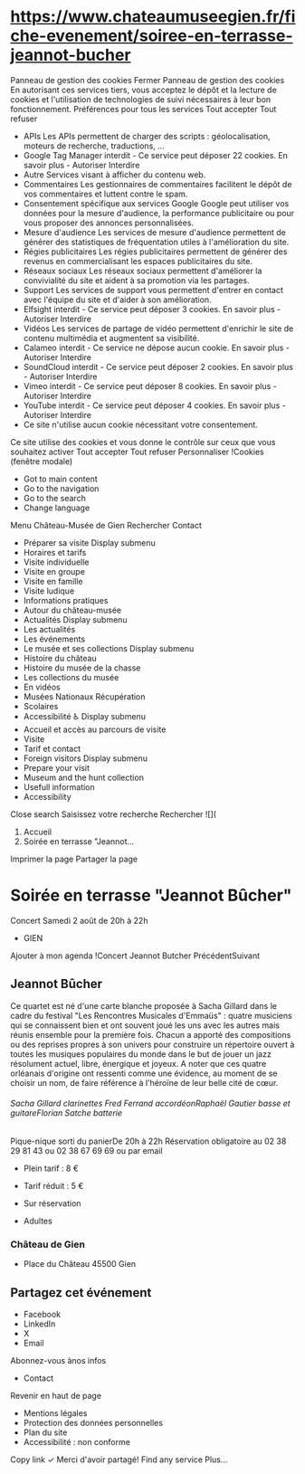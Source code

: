 # https://www.chateaumuseegien.fr/fiche-evenement/soiree-en-terrasse-jeannot-bucher

Panneau de gestion des cookies
Fermer 
Panneau de gestion des cookies
En autorisant ces services tiers, vous acceptez le dépôt et la lecture de cookies et l'utilisation de technologies de suivi nécessaires à leur bon fonctionnement. 
Préférences pour tous les services
Tout accepter Tout refuser 
 * APIs
Les APIs permettent de charger des scripts : géolocalisation, moteurs de recherche, traductions, ... 
 * Google Tag Manager
interdit - Ce service peut déposer 22 cookies.
En savoir plus - 
Autoriser Interdire 
 * Autre
Services visant à afficher du contenu web. 
 * Commentaires
Les gestionnaires de commentaires facilitent le dépôt de vos commentaires et luttent contre le spam. 
 * Consentement spécifique aux services Google
Google peut utiliser vos données pour la mesure d'audience, la performance publicitaire ou pour vous proposer des annonces personnalisées. 
 * Mesure d'audience
Les services de mesure d'audience permettent de générer des statistiques de fréquentation utiles à l'amélioration du site. 
 * Régies publicitaires
Les régies publicitaires permettent de générer des revenus en commercialisant les espaces publicitaires du site. 
 * Réseaux sociaux
Les réseaux sociaux permettent d'améliorer la convivialité du site et aident à sa promotion via les partages. 
 * Support
Les services de support vous permettent d'entrer en contact avec l'équipe du site et d'aider à son amélioration. 
 * Elfsight
interdit - Ce service peut déposer 3 cookies.
En savoir plus - 
Autoriser Interdire 
 * Vidéos
Les services de partage de vidéo permettent d'enrichir le site de contenu multimédia et augmentent sa visibilité. 
 * Calameo
interdit - Ce service ne dépose aucun cookie.
En savoir plus - 
Autoriser Interdire 
 * SoundCloud
interdit - Ce service peut déposer 2 cookies.
En savoir plus - 
Autoriser Interdire 
 * Vimeo
interdit - Ce service peut déposer 8 cookies.
En savoir plus - 
Autoriser Interdire 
 * YouTube
interdit - Ce service peut déposer 4 cookies.
En savoir plus - 
Autoriser Interdire 
 * Ce site n'utilise aucun cookie nécessitant votre consentement.

Ce site utilise des cookies et vous donne le contrôle sur ceux que vous souhaitez activer Tout accepter Tout refuser Personnaliser 
!Cookies \(fenêtre modale\)
 * Got to main content
 * Go to the navigation
 * Go to the search
 * Change language

Menu Château-Musée de Gien Rechercher
Contact
 * Préparer sa visite Display submenu
 * Horaires et tarifs
 * Visite individuelle
 * Visite en groupe
 * Visite en famille
 * Visite ludique
 * Informations pratiques
 * Autour du château-musée
 * Actualités Display submenu
 * Les actualités
 * Les événements
 * Le musée et ses collections Display submenu
 * Histoire du château
 * Histoire du musée de la chasse
 * Les collections du musée
 * En vidéos
 * Musées Nationaux Récupération
 * Scolaires
 * Accessibilité ♿ Display submenu
 * Accueil et accès au parcours de visite
 * Visite
 * Tarif et contact
 * Foreign visitors Display submenu
 * Prepare your visit
 * Museum and the hunt collection
 * Usefull information
 * Accessibility

Close search
Saisissez votre recherche Rechercher
![](
 1. Accueil
 2. Soirée en terrasse "Jeannot… 

Imprimer la page
Partager la page
# Soirée en terrasse "Jeannot Bûcher"
Concert 
Samedi 2 août de 20h à 22h 
 * GIEN 

Ajouter à mon agenda
!Concert Jeannot Butcher
PrécédentSuivant
## Jeannot Bûcher 
Ce quartet est né d'une carte blanche proposée à Sacha Gillard dans le cadre du festival "Les Rencontres Musicales d'Emmaüs" : quatre musiciens qui se connaissent bien et ont souvent joué les uns avec les autres mais réunis ensemble pour la première fois. Chacun a apporté des compositions ou des reprises propres à son univers pour construire un répertoire ouvert à toutes les musiques populaires du monde dans le but de jouer un jazz résolument actuel, libre, énergique et joyeux. A noter que ces quatre orléanais d'origine ont ressenti comme une évidence, au moment de se choisir un nom, de faire référence à l'héroïne de leur belle cité de cœur.
###### Sacha Gillard clarinettes Fred Ferrand accordéonRaphaël Gautier basse et guitareFlorian Satche batterie 
Pique-nique sorti du panierDe 20h à 22h
Réservation obligatoire au 02 38 29 81 43 ou 02 38 67 69 69 ou par email 
 * Plein tarif : 8 € 
 * Tarif réduit : 5 € 

 * Sur réservation 

 * Adultes

### Château de Gien 
 * Place du Château 45500 Gien 

## Partagez cet événement
 * Facebook
 * LinkedIn
 * X
 * Email

Abonnez-vous ànos infos
 * Contact

Revenir en haut de page
 * Mentions légales
 * Protection des données personnelles
 * Plan du site
 * Accessibilité : non conforme 

Copy link
✓
Merci d'avoir partagé!
Find any service
Plus…
